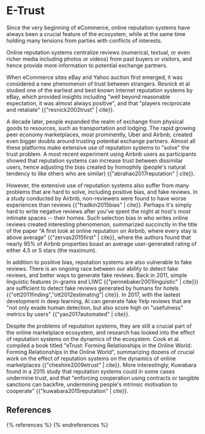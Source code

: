 E-Trust
=======

Since the very beginning of eCommerce, online reputation systems have always been a crucial feature of the ecosystem, while at the same time holding many tensions from parties with conflicts of interests.

Online reputation systems centralize reviews (numerical, textual, or even richer media including photos or videos) from past buyers or visitors, and hence provide more information to potential exchange partners.

When eCommerce sites eBay and Yahoo auction first emerged, it was considered a new phenomenon of trust between strangers. Resnick et al studied one of the earliest and best known Internet reputation systems by eBay, which provided insights including "well beyond reasonable expectation, it was almost always positive", and that "players reciprocate and retaliate" {{"resnick2002trust" | cite}}.

A decade later, people expanded the realm of exchange from physical goods to resources, such as transportation and lodging. The rapid growing peer economy marketplaces, most prominently, Uber and Airbnb, created even bigger doubts around trusting potential exchange partners. Almost all these platforms make extensive use of reputation systems to "solve" the trust problem. A most recent experiment using Airbnb users as participants showed that reputation systems can increase trust between dissimilar users, hence adjusting the bias created by homophily (people's natural tendency to like others who are similar) {{"abrahao2017reputation" | cite}}.

However, the extensive use of reputation systems also suffer from many problems that are hard to solve, including positive bias, and fake reviews. In a study conducted by Airbnb, non-reviewers were found to have worse experiences than reviews {{"fradkin2015bias" | cite}}. Perhaps it's simply hard to write negative reviews after you've spent the night at host's most intimate spaces -- their homes. Such selection bias in who writes online reviews created interesting phenomenon, summarized succinctly in the title of the paper "A first look at online reputation on Airbnb, where every stay is above average" {{"zervas2015first" | cite}}, where the authors found that nearly 95% of Airbnb properties boast an average user-generated rating of either 4.5 or 5 stars (the maximum).

In addition to positive bias, reputation systems are also vulnerable to fake reviews. There is an ongoing race between our ability to detect fake reviews, and better ways to generate fake reviews. Back in 2011, simple linguistic features (n-grams and LIWC {{"pennebaker2001linguistic" | cite}}) are sufficient to detect fake reviews generated by humans for hotels {{"ott2011finding","ott2012estimating"| cite}}. In 2017, with the lastest development in deep learning, AI can generate fake Yelp reviews that are "not only evade human detection, but also score high on "usefulness" metrics by users" {{"yao2017automated" | cite}}.

Despite the problems of reputation systems, they are still a crucial part of the online marketplace ecosystem, and research has looked into the effect of reputation systems on the dynamics of the ecosystem. Cook et al. compiled a book titled "eTrust: Forming Relationships in the Online World: Forming Relationships in the Online World", summarizing dozens of crucial work on the effect of reputation systems on the dynamics of online marketplaces {{"cheshire2009etrust" | cite}}. More interestingly, Kuwabara found in a 2015 study that reputation systems could in some cases undermine trust, and that "enforcing cooperation using contracts or tangible sanctions can backfire, undermining people's intrinsic motivation to cooperate" {{"kuwabara2015reputation" | cite}}.

References
----------

{% references %} {% endreferences %}
